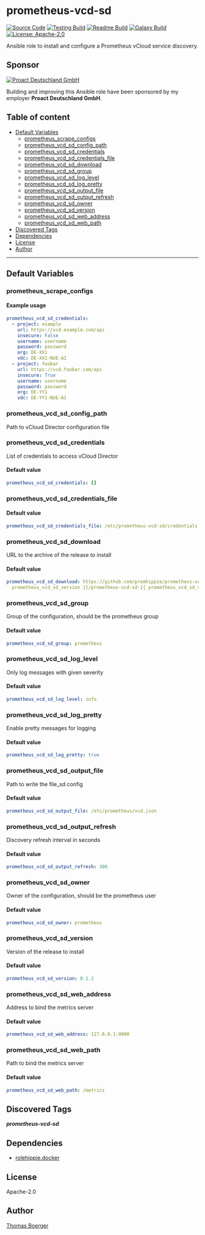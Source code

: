 # prometheus-vcd-sd

[![Source Code](https://img.shields.io/badge/github-source%20code-blue?logo=github&logoColor=white)](https://github.com/rolehippie/prometheus-vcd-sd) [![Testing Build](https://github.com/rolehippie/prometheus-vcd-sd/workflows/testing/badge.svg)](https://github.com/rolehippie/prometheus-vcd-sd/actions?query=workflow%3Atesting) [![Readme Build](https://github.com/rolehippie/prometheus-vcd-sd/workflows/readme/badge.svg)](https://github.com/rolehippie/prometheus-vcd-sd/actions?query=workflow%3Areadme) [![Galaxy Build](https://github.com/rolehippie/prometheus-vcd-sd/workflows/galaxy/badge.svg)](https://github.com/rolehippie/prometheus-vcd-sd/actions?query=workflow%3Agalaxy) [![License: Apache-2.0](https://img.shields.io/github/license/rolehippie/prometheus-vcd-sd)](https://github.com/rolehippie/prometheus-vcd-sd/blob/master/LICENSE)

Ansible role to install and configure a Prometheus vCloud service discovery.

## Sponsor

[![Proact Deutschland GmbH](https://proact.eu/wp-content/uploads/2020/03/proact-logo.png)](https://proact.eu)

Building and improving this Ansible role have been sponsored by my employer **Proact Deutschland GmbH**.

## Table of content

- [Default Variables](#default-variables)
  - [prometheus_scrape_configs](#prometheus_scrape_configs)
  - [prometheus_vcd_sd_config_path](#prometheus_vcd_sd_config_path)
  - [prometheus_vcd_sd_credentials](#prometheus_vcd_sd_credentials)
  - [prometheus_vcd_sd_credentials_file](#prometheus_vcd_sd_credentials_file)
  - [prometheus_vcd_sd_download](#prometheus_vcd_sd_download)
  - [prometheus_vcd_sd_group](#prometheus_vcd_sd_group)
  - [prometheus_vcd_sd_log_level](#prometheus_vcd_sd_log_level)
  - [prometheus_vcd_sd_log_pretty](#prometheus_vcd_sd_log_pretty)
  - [prometheus_vcd_sd_output_file](#prometheus_vcd_sd_output_file)
  - [prometheus_vcd_sd_output_refresh](#prometheus_vcd_sd_output_refresh)
  - [prometheus_vcd_sd_owner](#prometheus_vcd_sd_owner)
  - [prometheus_vcd_sd_version](#prometheus_vcd_sd_version)
  - [prometheus_vcd_sd_web_address](#prometheus_vcd_sd_web_address)
  - [prometheus_vcd_sd_web_path](#prometheus_vcd_sd_web_path)
- [Discovered Tags](#discovered-tags)
- [Dependencies](#dependencies)
- [License](#license)
- [Author](#author)

---

## Default Variables

### prometheus_scrape_configs

#### Example usage

```YAML
prometheus_vcd_sd_credentials:
  - project: example
    url: https://vcd.example.com/api
    insecure: False
    username: username
    password: password
    org: DE-XX1
    vdc: DE-XX1-NUE-A1
  - project: foobar
    url: https://vcd.foobar.com/api
    insecure: True
    username: username
    password: password
    org: DE-YY1
    vdc: DE-YY1-NUE-A1
```

### prometheus_vcd_sd_config_path

Path to vCloud Director configuration file

### prometheus_vcd_sd_credentials

List of credentials to access vCloud Director

#### Default value

```YAML
prometheus_vcd_sd_credentials: []
```

### prometheus_vcd_sd_credentials_file

#### Default value

```YAML
prometheus_vcd_sd_credentials_file: /etc/prometheus-vcd-sd/credentials.json
```

### prometheus_vcd_sd_download

URL to the archive of the release to install

#### Default value

```YAML
prometheus_vcd_sd_download: https://github.com/promhippie/prometheus-vcd-sd/releases/download/v{{
  prometheus_vcd_sd_version }}/prometheus-vcd-sd-{{ prometheus_vcd_sd_version }}-linux-amd64
```

### prometheus_vcd_sd_group

Group of the configuration, should be the prometheus group

#### Default value

```YAML
prometheus_vcd_sd_group: prometheus
```

### prometheus_vcd_sd_log_level

Only log messages with given severity

#### Default value

```YAML
prometheus_vcd_sd_log_level: info
```

### prometheus_vcd_sd_log_pretty

Enable pretty messages for logging

#### Default value

```YAML
prometheus_vcd_sd_log_pretty: true
```

### prometheus_vcd_sd_output_file

Path to write the file_sd config

#### Default value

```YAML
prometheus_vcd_sd_output_file: /etc/prometheus/vcd.json
```

### prometheus_vcd_sd_output_refresh

Discovery refresh interval in seconds

#### Default value

```YAML
prometheus_vcd_sd_output_refresh: 300
```

### prometheus_vcd_sd_owner

Owner of the configuration, should be the prometheus user

#### Default value

```YAML
prometheus_vcd_sd_owner: prometheus
```

### prometheus_vcd_sd_version

Version of the release to install

#### Default value

```YAML
prometheus_vcd_sd_version: 0.1.2
```

### prometheus_vcd_sd_web_address

Address to bind the metrics server

#### Default value

```YAML
prometheus_vcd_sd_web_address: 127.0.0.1:9000
```

### prometheus_vcd_sd_web_path

Path to bind the metrics server

#### Default value

```YAML
prometheus_vcd_sd_web_path: /metrics
```

## Discovered Tags

**_prometheus-vcd-sd_**


## Dependencies

- [rolehippie.docker](https://github.com/rolehippie/docker)

## License

Apache-2.0

## Author

[Thomas Boerger](https://github.com/tboerger)
